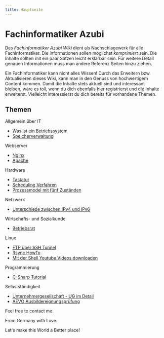 ```yaml
---
title: Hauptseite
---
```


# Fachinformatiker Azubi

Das *Fachinformatiker Azubi Wiki* dient als Nachschlagewerk für alle Fachinformatiker. Die Informationen sollen möglichst *komprimiert* sein.
Die Inhalte sollten mit ein paar Sätzen leicht erklärbar sein. Für weitere Detail genauen Informationen muss man andere Referenz Seiten hinzu ziehen.

Ein Fachinformatiker kann nicht alles Wissen! Durch das Erweitern bzw. Aktualisieren dieses Wiki, kann man in den Genuss von hochwertigem Content kommen. Damit die Inhalte stets aktuell sind und interessant bleiben, wäre es toll, wenn du dich ebenfalls hier registrierst und die Inhalte erweiterst. Vielleicht interessierst du dich bereits für vorhandene Themen.

## Themen

Allgemein über IT

-   [Was ist ein Betriebssystem](/Was_ist_ein_Betriebssystem)
-   [Speicherverwaltung](/Speicherverwaltung)


Webserver
-   [Nginx](/Nginx)
-   [Apache](/Apache)

Hardware

-   [Tastatur](/Tastatur)
-   [Scheduling Verfahren](/Scheduling_Verfahren)
-   [Prozessmodel mit fünf Zuständen](/Prozessmodel_mit_fünf_Zuständen)

Netzwerk

-   [Unterschiede zwischen IPv4 und IPv6](/Unterschiede_zwischen_IPv4_und_IPv6)

Wirtschafts- und Sozialkunde

-   [Betriebsrat](/Betriebsrat)

Linux

-   [FTP über SSH Tunnel](/FTP_über_SSH_Tunnel)
-   [Rsync HowTo](/Rsync_HowTo)
-   [Mit der Shell Youtube Videos downloaden](/Mit_der_Shell_Youtube_Videos_downloaden)

Programmierung

-   [C-Sharp Tutorial](/C-Sharp_Tutorial)

Selbstständigkeit

-   [Unternehmergesellschaft - UG im Detail](/Unternehmergesellschaft_-_UG_im_Detail)
-   [AEVO Ausbildereignungsprüfung](/AEVO_Ausbildereignungsprüfung)

Feel free to contact me.

From Germany with Love.

Let\'s make this World a Better place!

  [Was ist ein Betriebssystem]: Was_ist_ein_Betriebssystem "wikilink"
  [Speicherverwaltung]: Speicherverwaltung "wikilink"
  [Ubuntu installieren - Lenovo Thinkpad L530]: Ubuntu_installieren_-_Lenovo_Thinkpad_L530
    "wikilink"
  [VoIP mit einer Android App und einer 1und1 Telefonnummer]: VoIP_mit_einer_Android_App_und_einer_1und1_Telefonnummer
    "wikilink"
  [Spam in MediaWiki beseitigen]: Spam_in_MediaWiki_beseitigen
    "wikilink"
  [Webentwicklung als Responsive Web Desgin]: Webentwicklung_als_Responsive_Web_Desgin
    "wikilink"
  [Nginx]: Nginx "wikilink"
  [Eclipse]: Eclipse "wikilink"
  [Maven]: Maven "wikilink"
  [Hudson]: Hudson "wikilink"
  [Mercurial]: Mercurial "wikilink"
  [Tastatur]: Tastatur "wikilink"
  [Scheduling Verfahren]: Scheduling_Verfahren "wikilink"
  [Prozessmodel mit fünf Zuständen]: Prozessmodel_mit_fünf_Zuständen
    "wikilink"
  [Unterschiede zwischen IPv4 und IPv6]: Unterschiede_zwischen_IPv4_und_IPv6
    "wikilink"
  [Betriebsrat]: Betriebsrat "wikilink"
  [FTP über SSH Tunnel]: FTP_über_SSH_Tunnel "wikilink"
  [Rsync HowTo]: Rsync_HowTo "wikilink"
  [Mit der Shell Youtube Videos downloaden]: Mit_der_Shell_Youtube_Videos_downloaden
    "wikilink"
  [Ssmtp eintrichten]: Ssmtp_eintrichten "wikilink"
  [C-Sharp Tutorial]: C-Sharp_Tutorial "wikilink"
  [Latex Doku]: http://latex.mschroeder.net
  [Fußnote in einer Abbildung]: http://rmajer.blogspot.de/2007/02/latex-funote-in-bildbeschriftung.html
  [Unternehmergesellschaft - UG im Detail]: Unternehmergesellschaft_-_UG_im_Detail
    "wikilink"
  [AEVO Ausbildereignungsprüfung]: AEVO_Ausbildereignungsprüfung
    "wikilink"
